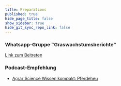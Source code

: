 ```yaml
---
title: Preparations
published: true
hide_page_title: false
show_sidebar: true
hide_git_sync_repo_link: false
---
```


### Whatsapp-Gruppe "Graswachstumsberichte"
[Link zum Beitreten](https://chat.whatsapp.com/HWT0TodVZBuBDVAFVrUUbr)


### Podcast-Empfehlung
* [Agrar Science Wissen kompakt: Pferdeheu](https://raumberg-gumpenstein.at/forschung/infothek/agrar-science-wissen-kompakt/podcast-videos-aktuelles/65-pferdeheu-was-ist-zu-beachten-podcast.html)

<!-- [button label="Required Reading Quiz due June 4th" url="https://canvas.sfu.ca/courses/55288/quizzes/123648" /] -->
